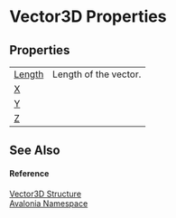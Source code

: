 # Vector3D Properties




## Properties
<table>
<tr>
<td><a href="P_Avalonia_Vector3D_Length">Length</a></td>
<td>Length of the vector.</td>
</tr>
<tr>
<td><a href="P_Avalonia_Vector3D_X">X</a></td>
<td> </td>
</tr>
<tr>
<td><a href="P_Avalonia_Vector3D_Y">Y</a></td>
<td> </td>
</tr>
<tr>
<td><a href="P_Avalonia_Vector3D_Z">Z</a></td>
<td> </td>
</tr>
</table>

## See Also


#### Reference
<a href="T_Avalonia_Vector3D">Vector3D Structure</a>  
<a href="N_Avalonia">Avalonia Namespace</a>  
